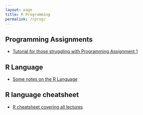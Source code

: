 ```yaml
---
layout: page
title: R Programming
permalink: /rprog/
---
```


## Programming Assignments

- [Tutorial for those struggling with Programming Assignment 1](https://github.com/derekfranks/practice_assignment)


## R Language

- [Some notes on the R Language](http://lopezrj.github.io)

## R language cheatsheet
- [R cheatsheet covering all lectures](https://github.com/startupjing/Tech_Notes/blob/master/R/R_language.md)

